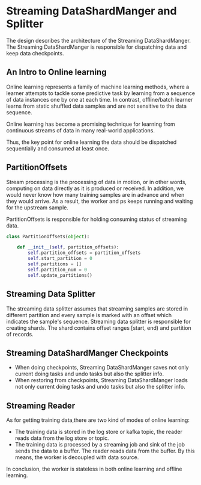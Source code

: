 # Streaming DataShardManger and Splitter
The design describes the architecture of the Streaming DataShardManger.
The Streaming DataShardManger is responsible for dispatching data and keep data checkpoints.

## An Intro to Online learning
Online learning represents a family of machine learning methods, where a learner attempts
to tackle some predictive task by learning from a sequence of data instances one by one at each time. In contrast, offline/batch learner
learns from static shuffled data samples and are not sensitive to the data sequence.

Online learning has become a promising technique for learning from continuous
streams of data in many real-world applications. 

Thus, the key point for online learning the data should be dispatched sequentially and consumed at least once.

## PartitionOffsets
Stream processing is the processing of data in motion, or in other words, computing on data directly as it is produced or received.
In addition, we would never know how many training samples are in advance and when they would arrive. 
As a result, the worker and ps keeps running and waiting for the upstream sample.

PartitionOffsets is responsible for holding consuming status of streaming data.
```Python
class PartitionOffsets(object):

    def __init__(self, partition_offsets):
        self.partition_offsets = partition_offsets
        self.start_partition = 0
        self.partitions = []
        self.partition_num = 0
        self.update_partitions()
```
## Streaming Data Splitter

The streaming data splitter assumes that streaming samples are stored in different partition and every sample is marked
with an offset which indicates the sample's sequence. Streaming data splitter is responsible for creating shards.
The shard contains offset ranges [start, end) and partition of records.


## Streaming DataShardManger Checkpoints
- When doing checkpoints, Streaming DataShardManger saves not only current doing tasks and undo tasks but also the splitter info.
- When restoring from checkpoints, Streaming DataShardManger loads not only current doing tasks and undo tasks but also the splitter info.


## Streaming Reader

As for getting training data,there are two kind of modes of online learning:

- The training data is stored in the log store or kafka topic, the reader reads data from the log store or topic.
- The training data is processed by a streaming job and sink of the job sends the data to a buffer. The reader reads data from the buffer. By this means, the worker is decoupled with data source. 

In conclusion, the worker is stateless in both online learning and offline learning. 
 
 


 



